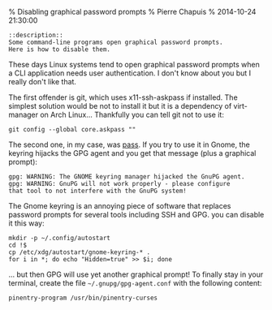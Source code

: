 % Disabling graphical password prompts
% Pierre Chapuis
% 2014-10-24 21:30:00

<!--@
  updated = "2015-08-31 21:30:00"
-->

    ::description::
    Some command-line programs open graphical password prompts.
    Here is how to disable them.

These days Linux systems tend to open graphical password prompts when a CLI
application needs user authentication. I don't know about you but I really
don't like that.

The first offender is git, which uses x11-ssh-askpass if installed. The
simplest solution would be not to install it but it is a dependency of
virt-manager on Arch Linux... Thankfully you can tell git not to use it:

    git config --global core.askpass ""

The second one, in my case, was [pass](http://www.passwordstore.org/).
If you try to use it in Gnome, the keyring hijacks the GPG agent
and you get that message (plus a graphical prompt):

    gpg: WARNING: The GNOME keyring manager hijacked the GnuPG agent.
    gpg: WARNING: GnuPG will not work properly - please configure
    that tool to not interfere with the GnuPG system!

The Gnome keyring is an annoying piece of software that replaces password
prompts for several tools including SSH and GPG. you can disable it this way:

    mkdir -p ~/.config/autostart
    cd !$
    cp /etc/xdg/autostart/gnome-keyring-* .
    for i in *; do echo "Hidden=true" >> $i; done

... but then GPG will use yet another graphical prompt! To finally stay in your
terminal, create the file `~/.gnupg/gpg-agent.conf` with the following content:

    pinentry-program /usr/bin/pinentry-curses
